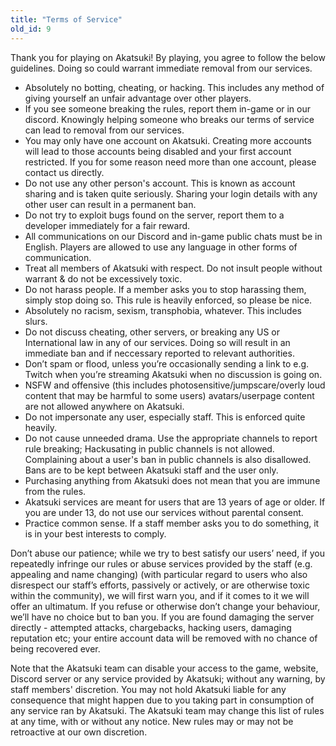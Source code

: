 ```yaml
---
title: "Terms of Service"
old_id: 9
---
```


Thank you for playing on Akatsuki! By playing, you agree to follow the below guidelines. Doing so could warrant immediate removal from our services.

- Absolutely no botting, cheating, or hacking. This includes any method of giving yourself an unfair advantage over other players.
- If you see someone breaking the rules, report them in-game or in our discord. Knowingly helping someone who breaks our terms of service can lead to removal from our services.
- You may only have one account on Akatsuki. Creating more accounts will lead to those accounts being disabled and your first account restricted. If you for some reason need more than one account, please contact us directly.
- Do not use any other person's account. This is known as account sharing and is taken quite seriously. Sharing your login details with any other user can result in a permanent ban. 
- Do not try to exploit bugs found on the server, report them to a developer immediately for a fair reward.
- All communications on our Discord and in-game public chats must be in English. Players are allowed to use any language in other forms of communication.
- Treat all members of Akatsuki with respect. Do not insult people without warrant & do not be excessively toxic.
- Do not harass people. If a member asks you to stop harassing them, simply stop doing so. This rule is heavily enforced, so please be nice.
- Absolutely no racism, sexism, transphobia, whatever. This includes slurs. 
- Do not discuss cheating, other servers, or breaking any US or International law in any of our services. Doing so will result in an immediate ban and if neccessary reported to relevant authorities. 
- Don’t spam or flood, unless you’re occasionally sending a link to e.g. Twitch when you’re streaming Akatsuki when no discussion is going on.
- NSFW and offensive (this includes photosensitive/jumpscare/overly loud content that may be harmful to some users) avatars/userpage content are not allowed anywhere on Akatsuki. 
- Do not impersonate any user, especially staff. This is enforced quite heavily. 
- Do not cause unneeded drama. Use the appropriate channels to report rule breaking; Hackusating in public channels is not allowed. Complaining about a user's ban in public channels is also disallowed. Bans are to be kept between Akatsuki staff and the user only. 
- Purchasing anything from Akatsuki does not mean that you are immune from the rules. 
- Akatsuki services are meant for users that are 13 years of age or older. If you are under 13, do not use our services without parental consent. 
- Practice common sense. If a staff member asks you to do something, it is in your best interests to comply. 

Don’t abuse our patience; while we try to best satisfy our users’ need, if you repeatedly infringe our rules or abuse services provided by the staff (e.g. appealing and name changing) (with particular regard to users who also disrespect our staff’s efforts, passively or actively, or are otherwise toxic within the community), 
we will first warn you, and if it comes to it we will offer an ultimatum. If you refuse or otherwise don’t change your behaviour, we’ll have no choice but to ban you.
If you are found damaging the server directly - attempted attacks, chargebacks, hacking users, damaging reputation etc; your entire account data will be removed with no chance of being recovered ever.

Note that the Akatsuki team can disable your access to the game, website, Discord server or any service provided by Akatsuki; without any warning, by staff members' discretion.
You may not hold Akatsuki liable for any consequence that might happen due to you taking part in consumption of any service ran by Akatsuki.
The Akatsuki team may change this list of rules at any time, with or without any notice. New rules may or may not be retroactive at our own discretion.
